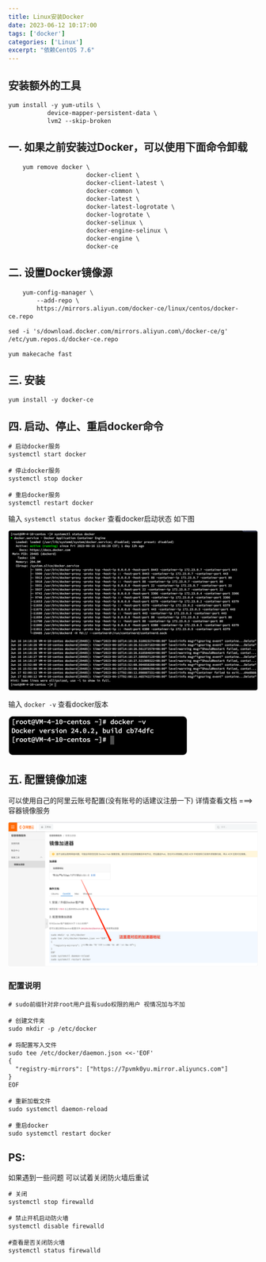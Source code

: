 ```yaml
---
title: Linux安装Docker
date: 2023-06-12 10:17:00
tags: ['docker']
categories: ['Linux']
excerpt: "依赖CentOS 7.6"
---
```


## 安装额外的工具

``` shell
yum install -y yum-utils \
           device-mapper-persistent-data \
           lvm2 --skip-broken
```


## 一. 如果之前安装过Docker，可以使用下面命令卸载

```shell
    yum remove docker \
                      docker-client \
                      docker-client-latest \
                      docker-common \
                      docker-latest \
                      docker-latest-logrotate \
                      docker-logrotate \
                      docker-selinux \
                      docker-engine-selinux \
                      docker-engine \
                      docker-ce
```

## 二. 设置Docker镜像源

```shell
    yum-config-manager \
        --add-repo \
        https://mirrors.aliyun.com/docker-ce/linux/centos/docker-ce.repo
```

```shell
sed -i 's/download.docker.com/mirrors.aliyun.com\/docker-ce/g' /etc/yum.repos.d/docker-ce.repo
```

```shell
yum makecache fast
```


## 三. 安装
```shell
yum install -y docker-ce
```


## 四. 启动、停止、重启docker命令

```shell
# 启动docker服务
systemctl start docker  

# 停止docker服务
systemctl stop docker  

# 重启docker服务
systemctl restart docker  
```


输入 `systemctl status docker` 查看docker启动状态 如下图

![image](/images/linux-insert-docker/docker-status.png)

输入 `docker -v` 查看docker版本

![image](/images/linux-insert-docker/docker-version.png)

## 五. 配置镜像加速

可以使用自己的阿里云账号配置(没有账号的话建议注册一下) 详情查看文档 ===> <a herf="https://cr.console.aliyun.com/cn-hangzhou/instances/mirrors">容器镜像服务</a>

![image](/images/linux-insert-docker/docker-mirrors.png)

### 配置说明

```shell
# sudo前缀针对非root用户且有sudo权限的用户 视情况加与不加

# 创建文件夹
sudo mkdir -p /etc/docker

# 将配置写入文件
sudo tee /etc/docker/daemon.json <<-'EOF'
{
  "registry-mirrors": ["https://7pvmk0yu.mirror.aliyuncs.com"]
}
EOF

# 重新加载文件
sudo systemctl daemon-reload

# 重启docker
sudo systemctl restart docker
```

## PS:

如果遇到一些问题 可以试着关闭防火墙后重试

```shell
# 关闭
systemctl stop firewalld

# 禁止开机启动防火墙
systemctl disable firewalld

#查看是否关闭防火墙
systemctl status firewalld
```






